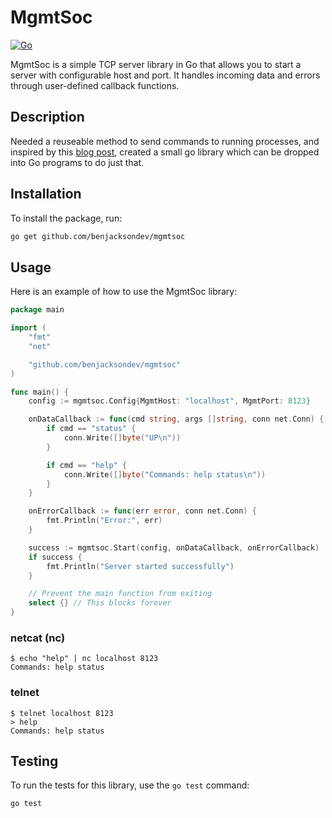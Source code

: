 # MgmtSoc

[![Go](https://github.com/benjacksondev/mgmtsoc/actions/workflows/ci.yml/badge.svg)](https://github.com/benjacksondev/mgmtsoc/actions/workflows/ci.yml)


MgmtSoc is a simple TCP server library in Go that allows you to start a server with configurable host and port. It handles incoming data and errors through user-defined callback functions.

## Description

Needed a reuseable method to send commands to running processes, and inspired by this [blog post](https://www.marccostello.com/little-socket-services/), created a small go library which can be dropped into Go programs to do just that.

## Installation

To install the package, run:


```bash
go get github.com/benjacksondev/mgmtsoc
```

## Usage

Here is an example of how to use the MgmtSoc library:

```go
package main

import (
	"fmt"
	"net"

	"github.com/benjacksondev/mgmtsoc"
)

func main() {
	config := mgmtsoc.Config{MgmtHost: "localhost", MgmtPort: 8123}

	onDataCallback := func(cmd string, args []string, conn net.Conn) {
		if cmd == "status" {
			conn.Write([]byte("UP\n"))
		}

		if cmd == "help" {
			conn.Write([]byte("Commands: help status\n"))
		}
	}

	onErrorCallback := func(err error, conn net.Conn) {
		fmt.Println("Error:", err)
	}

	success := mgmtsoc.Start(config, onDataCallback, onErrorCallback)
	if success {
		fmt.Println("Server started successfully")
	}

	// Prevent the main function from exiting
	select {} // This blocks forever
}
```

### netcat (nc)

```
$ echo "help" | nc localhost 8123
Commands: help status
```

### telnet

```
$ telnet localhost 8123
> help
Commands: help status
```

## Testing
To run the tests for this library, use the `go test` command:

```bash
go test
```

